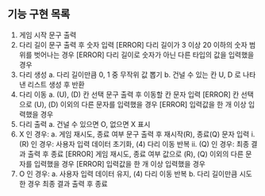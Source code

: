 ## 기능 구현 목록
1. 게임 시작 문구 출력
2. 다리 길이 문구 출력 후 숫자 입력
 [ERROR] 다리 길이가 3 이상 20 이하의 숫자 범위를 벗어나는 경우
 [ERROR] 다리 길이로 숫자가 아닌 다른 타입의 값을 입력했을 경우
3. 다리 생성
  a. 다리 길이만큼 0, 1 중 무작위 값 뽑기
  b. 건널 수 있는 칸 U, D 로 나타낸 리스트 생성 후 반환
4. 다리 이동
  a. (U), (D) 칸 선택 문구 출력 후 이동할 칸 문자 입력
  [ERROR] 칸 선택으로 (U), (D) 이외의 다른 문자를 입력했을 경우
  [ERROR] 입력값을 한 개 이상 입력했을 경우
5. 다리 출력
  a. 건널 수 있으면 O, 없으면 X 표시
6. X 인 경우: 
  a. 게임 재시도, 종료 여부 문구 출력 후 재시작(R), 종료(Q) 문자 입력
    i. (R) 인 경우: 사용자 입력 데이터 초기화, (4) 다리 이동 반복
    ii. (Q) 인 경우: 최종 결과 출력 후 종료
    [ERROR] 게임 재시도, 종료 여부 값으로 (R), (Q) 이외의 다른 문자를 입력했을 경우
    [ERROR] 입력값을 한 개 이상 입력했을 경우
7. O 인 경우:
  a. 사용자 입력 데이터 유지, (4) 다리 이동 반복
  b. 다리 길이만큼 시도한 경우 최종 결과 출력 후 종료